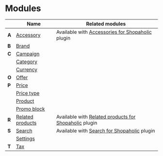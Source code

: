 # Modules

||Name|Related modules|
|---|---|---|
|**A**|[Accessory](modules/accessory/home.md)|Available with [Accessories for Shopaholic](plugins/home.md#accessories-for-shopaholic) plugin|
|**B**|[Brand](modules/brand/home.md)||
|**C**|[Campaign](modules/campaign/home.md)||
||[Category](modules/category/home.md)||
||[Currency](modules/currency/home.md)||
|**O**|[Offer](modules/offer/home.md)||
|**P**|[Price](modules/price/home.md)||
||[Price type](modules/price-type/home.md)||
||[Product](modules/product/home.md)||
||[Promo block](modules/promo-block/home.md)||
|**R**|[Related products](modules/related-products/home.md)|Available with [Related products for Shopaholic](plugins/home.md#related-products-for-shopaholic) plugin|
|**S**|[Search](modules/search/home.md)|Available with [Search for Shopaholic](plugins/home.md#search-for-shopaholic) plugin|
||[Settings](modules/settings/home.md)||
|**T**|[Tax](modules/tax/home.md)||